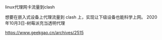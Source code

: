 linux代理网卡流量到clash




想要在嵌入式设备上代理流量到 clash 上，实现让下级设备也能科学上网。
2020年10月3日-树莓派充当透明代理

https://www.geekgao.cn/archives/2515
















